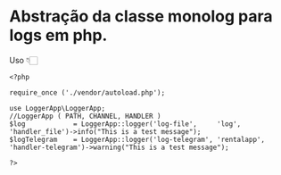 # Abstração da classe monolog para logs em php.
Uso 👇🏻
```
<?php

require_once ('./vendor/autoload.php');

use LoggerApp\LoggerApp;
//LoggerApp ( PATH, CHANNEL, HANDLER )
$log            = LoggerApp::logger('log-file',     'log', 'handler_file')->info("This is a test message");
$logTelegram    = LoggerApp::logger('log-telegram', 'rentalapp', 'handler-telegram')->warning("This is a test message");

?>
```